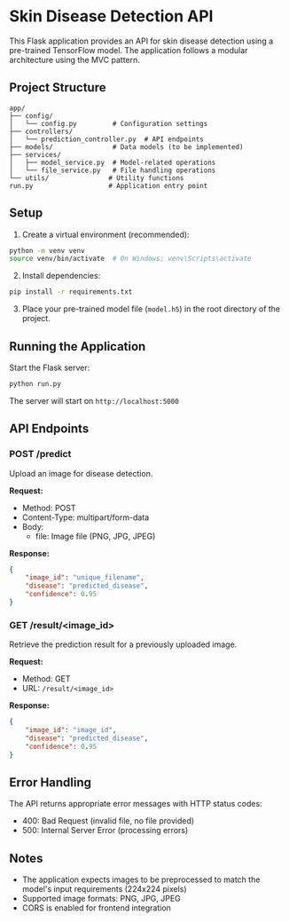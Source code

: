 # Skin Disease Detection API

This Flask application provides an API for skin disease detection using a pre-trained TensorFlow model. The application follows a modular architecture using the MVC pattern.

## Project Structure

```
app/
├── config/
│   └── config.py         # Configuration settings
├── controllers/
│   └── prediction_controller.py  # API endpoints
├── models/               # Data models (to be implemented)
├── services/
│   ├── model_service.py  # Model-related operations
│   └── file_service.py   # File handling operations
└── utils/               # Utility functions
run.py                   # Application entry point
```

## Setup

1. Create a virtual environment (recommended):
```bash
python -m venv venv
source venv/bin/activate  # On Windows: venv\Scripts\activate
```

2. Install dependencies:
```bash
pip install -r requirements.txt
```

3. Place your pre-trained model file (`model.h5`) in the root directory of the project.

## Running the Application

Start the Flask server:
```bash
python run.py
```

The server will start on `http://localhost:5000`

## API Endpoints

### POST /predict
Upload an image for disease detection.

**Request:**
- Method: POST
- Content-Type: multipart/form-data
- Body: 
  - file: Image file (PNG, JPG, JPEG)

**Response:**
```json
{
    "image_id": "unique_filename",
    "disease": "predicted_disease",
    "confidence": 0.95
}
```

### GET /result/<image_id>
Retrieve the prediction result for a previously uploaded image.

**Request:**
- Method: GET
- URL: `/result/<image_id>`

**Response:**
```json
{
    "image_id": "image_id",
    "disease": "predicted_disease",
    "confidence": 0.95
}
```

## Error Handling

The API returns appropriate error messages with HTTP status codes:
- 400: Bad Request (invalid file, no file provided)
- 500: Internal Server Error (processing errors)

## Notes

- The application expects images to be preprocessed to match the model's input requirements (224x224 pixels)
- Supported image formats: PNG, JPG, JPEG
- CORS is enabled for frontend integration 